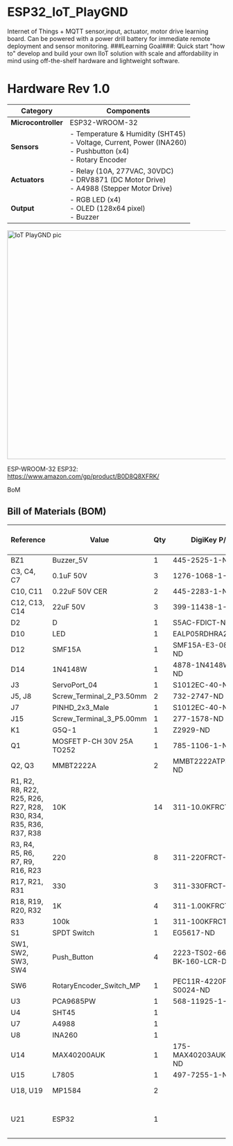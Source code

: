 # ESP32_IoT_PlayGND
Internet of Things + MQTT sensor,input, actuator, motor drive learning board. Can be powered with a power drill battery for immediate remote deployment and sensor monitoring.
###Learning Goal###: Quick start "how to" develop and build your own IIoT solution with scale and affordability in mind using off-the-shelf hardware and lightweight software.

# Hardware Rev 1.0

| Category       | Components                                                                 |
|----------------|----------------------------------------------------------------------------|
| **Microcontroller** | ESP32-WROOM-32                                                           |
| **Sensors**         | - Temperature & Humidity (SHT45) <br> - Voltage, Current, Power (INA260) <br> - Pushbutton (x4) <br> - Rotary Encoder |
| **Actuators**       | - Relay (10A, 277VAC, 30VDC) <br> - DRV8871 (DC Motor Drive) <br> - A4988 (Stepper Motor Drive) |
| **Output**          | - RGB LED (x4) <br> - OLED (128x64 pixel) <br> - Buzzer |

<img width="651" height="528" alt="IoT PlayGND pic" src="https://github.com/user-attachments/assets/1f1d1eb7-b0e2-413c-a86f-5fc83ce769eb" />

ESP-WROOM-32 ESP32: https://www.amazon.com/gp/product/B0D8Q8XFRK/


BoM
## Bill of Materials (BOM)
| Reference                                                                 | Value                   | Qty | DigiKey P/N               | Adafruit P/N | AliExpress / Amazon Link                                                                 |
|---------------------------------------------------------------------------|-------------------------|-----|---------------------------|--------------|------------------------------------------------------------------------------------------|
| BZ1                                                                       | Buzzer_5V               | 1   | 445-2525-1-ND             |              |                                                                                          |
| C3, C4, C7                                                                | 0.1uF 50V               | 3   | 1276-1068-1-ND            |              |                                                                                          |
| C10, C11                                                                  | 0.22uF 50V CER          | 2   | 445-2283-1-ND             |              |                                                                                          |
| C12, C13, C14                                                             | 22uF 50V                | 3   | 399-11438-1-ND            |              |                                                                                          |
| D2                                                                        | D                       | 1   | S5AC-FDICT-ND             |              |                                                                                          |
| D10                                                                       | LED                     | 1   | EALP05RDHRA2-ND           |              |                                                                                          |
| D12                                                                       | SMF15A                  | 1   | SMF15A-E3-08CT-ND         |              |                                                                                          |
| D14                                                                       | 1N4148W                 | 1   | 4878-1N4148WCT-ND         |              |                                                                                          |
| J3                                                                        | ServoPort_04            | 1   | S1012EC-40-ND             |              |                                                                                          |
| J5, J8                                                                    | Screw_Terminal_2_P3.50mm| 2   | 732-2747-ND               |              |                                                                                          |
| J7                                                                        | PINHD_2x3_Male          | 1   | S1012EC-40-ND             |              |                                                                                          |
| J15                                                                       | Screw_Terminal_3_P5.00mm| 1   | 277-1578-ND               |              |                                                                                          |
| K1                                                                        | G5Q-1                   | 1   | Z2929-ND                  |              |                                                                                          |
| Q1                                                                        | MOSFET P-CH 30V 25A TO252| 1  | 785-1106-1-ND             |              |                                                                                          |
| Q2, Q3                                                                    | MMBT2222A               | 2   | MMBT2222ATPMSCT-ND        |              |                                                                                          |
| R1, R2, R8, R22, R25, R26, R27, R28, R30, R34, R35, R36, R37, R38         | 10K                     | 14  | 311-10.0KFRCT-ND          |              |                                                                                          |
| R3, R4, R5, R6, R7, R9, R16, R23                                          | 220                     | 8   | 311-220FRCT-ND            |              |                                                                                          |
| R17, R21, R31                                                             | 330                     | 3   | 311-330FRCT-ND            |              |                                                                                          |
| R18, R19, R20, R32                                                        | 1K                      | 4   | 311-1.00KFRCT-ND          |              |                                                                                          |
| R33                                                                       | 100k                    | 1   | 311-100KFRCT-ND           |              |                                                                                          |
| S1                                                                        | SPDT Switch             | 1   | EG5617-ND                 |              |                                                                                          |
| SW1, SW2, SW3, SW4                                                        | Push_Button             | 4   | 2223-TS02-66-60-BK-160-LCR-D-ND |        |                                                                                          |
| SW6                                                                       | RotaryEncoder_Switch_MP | 1   | PEC11R-4220F-S0024-ND     |              |                                                                                          |
| U3                                                                        | PCA9685PW               | 1   | 568-11925-1-ND            |              |                                                                                          |
| U4                                                                        | SHT45                   | 1   |                           | 6174         |                                                                                          |
| U7                                                                        | A4988                   | 1   |                           | 6109         |                                                                                          |
| U8                                                                        | INA260                  | 1   |                           | 4226         |                                                                                          |
| U14                                                                       | MAX40200AUK             | 1   | 175-MAX40203AUK+TCT-ND    |              |                                                                                          |
| U15                                                                       | L7805                   | 1   | 497-7255-1-ND             |              |                                                                                          |
| U18, U19                                                                  | MP1584                  | 2   |                           |              | [AliExpress Link](https://www.aliexpress.us/item/3256806890547813.html)                  |
| U21                                                                       | ESP32                   | 1   |                           |              | [Amazon Link](https://www.amazon.com/gp/product/B0D8Q8XFRK/) _(beware pinout)_            |



